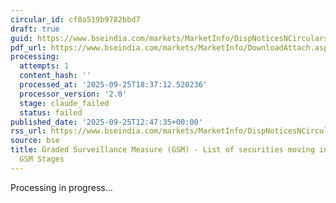 ```yaml
---
circular_id: cf0a519b9782bbd7
draft: true
guid: https://www.bseindia.com/markets/MarketInfo/DispNoticesNCirculars.aspx?Noticeid={786B13BB-4F2C-45A8-B458-51B3456EF9A3}&noticeno=20250925-42&dt=09/25/2025&icount=42&totcount=65&flag=0
pdf_url: https://www.bseindia.com/markets/MarketInfo/DownloadAttach.aspx?id=20250925-42&attachedId=a9b07f50-ca89-42ed-89ad-28ed22ab8706
processing:
  attempts: 1
  content_hash: ''
  processed_at: '2025-09-25T18:37:12.520236'
  processor_version: '2.0'
  stage: claude_failed
  status: failed
published_date: '2025-09-25T12:47:35+00:00'
rss_url: https://www.bseindia.com/markets/MarketInfo/DispNoticesNCirculars.aspx?Noticeid={786B13BB-4F2C-45A8-B458-51B3456EF9A3}&noticeno=20250925-42&dt=09/25/2025&icount=42&totcount=65&flag=0
source: bse
title: Graded Surveillance Measure (GSM) - List of securities moving into their respective
  GSM Stages
---
```


Processing in progress...